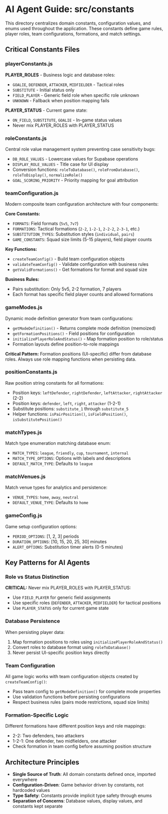 # AI Agent Guide: src/constants

This directory centralizes domain constants, configuration values, and enums used throughout the application. These constants define game rules, player roles, team configurations, formations, and match settings.

## Critical Constants Files

### playerConstants.js
**PLAYER_ROLES** - Business logic and database roles:
- `GOALIE`, `DEFENDER`, `ATTACKER`, `MIDFIELDER` - Tactical roles
- `SUBSTITUTE` - Initial status only
- `FIELD_PLAYER` - Generic field role when specific role unknown
- `UNKNOWN` - Fallback when position mapping fails

**PLAYER_STATUS** - Current game state:
- `ON_FIELD`, `SUBSTITUTE`, `GOALIE` - In-game status values
- Never mix PLAYER_ROLES with PLAYER_STATUS

### roleConstants.js
Central role value management system preventing case sensitivity bugs:
- `DB_ROLE_VALUES` - Lowercase values for Supabase operations
- `DISPLAY_ROLE_VALUES` - Title case for UI display
- Conversion functions: `roleToDatabase()`, `roleFromDatabase()`, `roleToDisplay()`, `normalizeRole()`
- `GOAL_SCORING_PRIORITY` - Priority mapping for goal attribution

### teamConfiguration.js
Modern composite team configuration architecture with four components:

**Core Constants:**
- `FORMATS`: Field formats (`5v5`, `7v7`)
- `FORMATIONS`: Tactical formations (`2-2`, `1-2-1`, `2-2-2`, `2-3-1`, etc.)
- `SUBSTITUTION_TYPES`: Substitution styles (`individual`, `pairs`)
- `GAME_CONSTANTS`: Squad size limits (5-15 players), field player counts

**Key Functions:**
- `createTeamConfig()` - Build team configuration objects
- `validateTeamConfig()` - Validate configuration with business rules
- `getValidFormations()` - Get formations for format and squad size

**Business Rules:**
- Pairs substitution: Only 5v5, 2-2 formation, 7 players
- Each format has specific field player counts and allowed formations

### gameModes.js
Dynamic mode definition generator from team configurations:
- `getModeDefinition()` - Returns complete mode definition (memoized)
- `getFormationPositions()` - Field positions for configuration
- `initializePlayerRoleAndStatus()` - Map formation position to role/status
- Formation layouts define position-to-role mappings

**Critical Pattern:**
Formation positions (UI-specific) differ from database roles. Always use role mapping functions when persisting data.

### positionConstants.js
Raw position string constants for all formations:
- Position keys: `leftDefender`, `rightDefender`, `leftAttacker`, `rightAttacker` (2-2)
- Position keys: `defender`, `left`, `right`, `attacker` (1-2-1)
- Substitute positions: `substitute_1` through `substitute_5`
- Helper functions: `isPairPosition()`, `isFieldPosition()`, `isSubstitutePosition()`

### matchTypes.js
Match type enumeration matching database enum:
- `MATCH_TYPES`: `league`, `friendly`, `cup`, `tournament`, `internal`
- `MATCH_TYPE_OPTIONS`: Options with labels and descriptions
- `DEFAULT_MATCH_TYPE`: Defaults to `league`

### matchVenues.js
Match venue types for analytics and persistence:
- `VENUE_TYPES`: `home`, `away`, `neutral`
- `DEFAULT_VENUE_TYPE`: Defaults to `home`

### gameConfig.js
Game setup configuration options:
- `PERIOD_OPTIONS`: [1, 2, 3] periods
- `DURATION_OPTIONS`: [10, 15, 20, 25, 30] minutes
- `ALERT_OPTIONS`: Substitution timer alerts (0-5 minutes)

## Key Patterns for AI Agents

### Role vs Status Distinction
**CRITICAL:** Never mix PLAYER_ROLES with PLAYER_STATUS:
- Use `FIELD_PLAYER` for generic field assignments
- Use specific roles (`DEFENDER`, `ATTACKER`, `MIDFIELDER`) for tactical positions
- Use `PLAYER_STATUS` only for current game state

### Database Persistence
When persisting player data:
1. Map formation positions to roles using `initializePlayerRoleAndStatus()`
2. Convert roles to database format using `roleToDatabase()`
3. Never persist UI-specific position keys directly

### Team Configuration
All game logic works with team configuration objects created by `createTeamConfig()`:
- Pass team config to `getModeDefinition()` for complete mode properties
- Use validation functions before persisting configurations
- Respect business rules (pairs mode restrictions, squad size limits)

### Formation-Specific Logic
Different formations have different position keys and role mappings:
- 2-2: Two defenders, two attackers
- 1-2-1: One defender, two midfielders, one attacker
- Check formation in team config before assuming position structure

## Architecture Principles

- **Single Source of Truth**: All domain constants defined once, imported everywhere
- **Configuration-Driven**: Game behavior driven by constants, not hardcoded values
- **Type Safety**: Constants provide implicit type safety through enums
- **Separation of Concerns**: Database values, display values, and constants kept separate